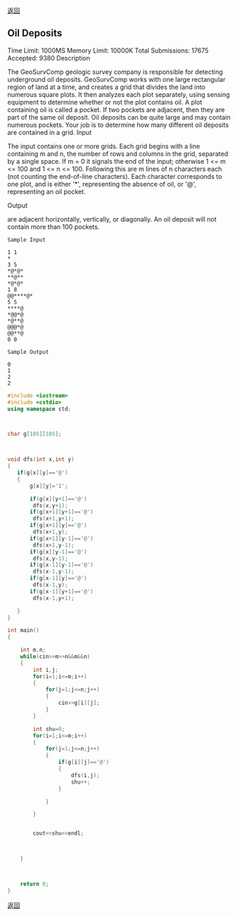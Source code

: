 [返回](https://github.com/superkunn/acmer)
## Oil Deposits

Time Limit: 1000MS		Memory Limit: 10000K
Total Submissions: 17675		Accepted: 9380
Description

The GeoSurvComp geologic survey company is responsible for detecting underground oil deposits. GeoSurvComp works with one large rectangular region of land at a time, and creates a grid that divides the land into numerous square plots. It then analyzes each plot separately, using sensing equipment to determine whether or not the plot contains oil. A plot containing oil is called a pocket. If two pockets are adjacent, then they are part of the same oil deposit. Oil deposits can be quite large and may contain numerous pockets. Your job is to determine how many different oil deposits are contained in a grid.
Input

The input contains one or more grids. Each grid begins with a line containing m and n, the number of rows and columns in the grid, separated by a single space. If m = 0 it signals the end of the input; otherwise 1 <= m <= 100 and 1 <= n <= 100. Following this are m lines of n characters each (not counting the end-of-line characters). Each character corresponds to one plot, and is either '*', representing the absence of oil, or '@', representing an oil pocket. 

Output

are adjacent horizontally, vertically, or diagonally. An oil deposit will not contain more than 100 pockets.
```
Sample Input

1 1
*
3 5
*@*@*
**@**
*@*@*
1 8
@@****@*
5 5 
****@
*@@*@
*@**@
@@@*@
@@**@
0 0

Sample Output

0
1
2
2
```

```c++
#include <iostream>
#include <cstdio>
using namespace std;



char g[105][105];



void dfs(int x,int y)
{
   if(g[x][y]=='@')
   {
       g[x][y]='1';

       if(g[x][y+1]=='@')
        dfs(x,y+1);
       if(g[x+1][y+1]=='@')
        dfs(x+1,y+1);
       if(g[x+1][y]=='@')
        dfs(x+1,y);
       if(g[x+1][y-1]=='@')
        dfs(x+1,y-1);
       if(g[x][y-1]=='@')
        dfs(x,y-1);
       if(g[x-1][y-1]=='@')
        dfs(x-1,y-1);
       if(g[x-1][y]=='@')
        dfs(x-1,y);
       if(g[x-1][y+1]=='@')
        dfs(x-1,y+1);

   }
}

int main()
{

    int m,n;
    while(cin>>m>>n&&m&&n)
    {
        int i,j;
        for(i=1;i<=m;i++)
        {
            for(j=1;j<=n;j++)
            {
                cin>>g[i][j];
            }
        }

        int shu=0;
        for(i=1;i<=m;i++)
        {
            for(j=1;j<=n;j++)
            {
                if(g[i][j]=='@')
                {
                    dfs(i,j);
                    shu++;
                }

            }

        }


        cout<<shu<<endl;



    }



    return 0;
}
```
[返回](https://github.com/superkunn/acmer)
